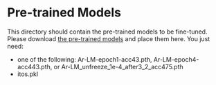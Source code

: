 # Pre-trained Models

This directory should contain the pre-trained models to be fine-tuned. Please download [the pre-trained models](https://mailaub-my.sharepoint.com/:f:/g/personal/oae15_mail_aub_edu/EnjIE6OvK_xOppxyWoSl0HEBtaf3UDEYrO9gBcmGiPUeKw?e=gWHKfi) and place them here. You just need:

  - one of the following: Ar-LM-epoch1-acc43.pth, Ar-LM-epoch4-acc443.pth, or Ar-LM_unfreeze_1e-4_after3_2_acc475.pth
  - itos.pkl

